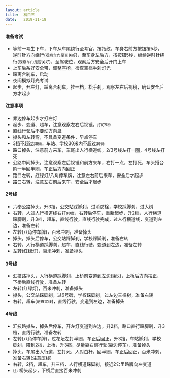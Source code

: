 ```yaml
---
layout: article
title:  科目三
date:   2019-11-18
---
```


#### 准备考试

* 等前一考生下车，下车从车尾绕行至考官，按指纹，车身右前方按钮按5秒，逆时针方向绕行(`观察车门是否关好`)，至车身左后方，按按钮5秒，继续逆时针绕行(`观察车门是否关好`)，至驾驶位，观察后方安全后开门上车
* 上车后系好安全带，调整座椅，检查空档手刹灯光
* 踩离合刹车，启动
* 夜间模拟灯光考试
* 起步，开左灯，踩离合刹车，挂一档，松手刹，观察左右后视镜，确认安全后方才起步

#### 注意事项

* 靠边停车起步才打左灯
* 起步、变道、超车，注意观察左右后视镜，`打灯5秒`
* 直线行驶后不要动方向盘
* 掉头和左转弯，不具备变道条件，早点停车
* 3挡不超过`30码`，车站、学校30米内不超过`30码`
* 路口掉头，注意前方来车，车尾出人行横道线，2/3号线左打一圈，4号线左打死
* 公路中间掉头，注意观察左后视镜和前方来车，右打一点，左打死，车头搭台阶一半回半圈，车正后方向回正
* 路口左转，红绿灯/八角停车牌，注意左右前后来车，安全后才起步
* 路口右转，注意左右前后来车，安全后才起步

#### 2号线

* 六奉公路掉头，升3挡，公交站踩脚刹，过消防栓，学校踩脚刹，过大树
* 右转，人过人行横道线右打`90度`，右转后停车，重新起步，升2档，人行横道踩脚刹，升3档，超车，直线行驶，直线行驶完成，过人行横道线，变道到左边，准备左转
* 左转(八角停车牌)，百米冲刺，准备掉头
* 掉头，掉头后停车，公交站踩脚刹，学校踩脚刹，准备右转
* 右转，人行横道踩脚刹，超车，直线行驶，变道到左边，准备左转
* 左转(红绿灯)，百米冲刺，准备掉头

#### 3号线

* 汇技路掉头，人行横道踩脚刹，上桥前变道到左边(`建议`)，上桥后方向摆正，下桥后直线行驶，准备左转
* 左转(红绿灯)，百米冲刺，准备掉头
* 掉头，公交站踩脚刹，过6号碑，学校踩脚刹，过左边三棵树，准备右转
* 右转，超车(`避白实线`)，直线行驶，变道到左边，准备掉头

#### 4号线

* 汇技路掉头，掉头后停车，开左灯变道到左边，升2档，路口直行踩脚刹，升3档，直线行驶，准备左转
* 左转(八角停车牌)，过花坛左打半圈，车正后回正，升3挡，车站脚刹，学校脚刹，降到2挡，上桥，升3挡，尽量靠右侧行驶(靠边停车)，准备掉头
* 掉头，车尾出人行道，左打死，人对白杆，回半圈，车正后回正，百米冲刺，准备右转(注意压线)
* 右转，2挡，超车，升三档，人行横道踩脚刹，接近2公里路牌向左变道
* `注`: 桥头起步，下桥后直接百米冲刺
